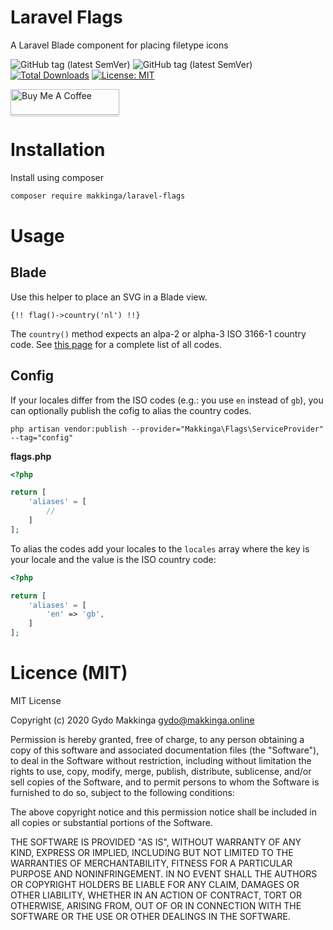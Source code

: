 # Laravel Flags
A Laravel Blade component for placing filetype icons

![GitHub tag (latest SemVer)](https://img.shields.io/github/tag/makkinga/laravel-flags.svg?label=version)
![GitHub tag (latest SemVer)](https://img.shields.io/github/last-commit/makkinga/laravel-flags.svg?label=Updated) 
[![Total Downloads](https://img.shields.io/packagist/dt/makkinga/laravel-flags.svg)](https://packagist.org/packages/makkinga/laravel-filetype-icons)
[![License: MIT](https://img.shields.io/badge/License-MIT-green.svg)](https://opensource.org/licenses/MIT)

<a href="https://www.buymeacoffee.com/k5DfS3Q" target="_blank"><img src="https://www.buymeacoffee.com/assets/img/custom_images/orange_img.png" alt="Buy Me A Coffee" style="height: 41px !important;width: 174px !important;box-shadow: 0px 3px 2px 0px rgba(190, 190, 190, 0.5) !important;-webkit-box-shadow: 0px 3px 2px 0px rgba(190, 190, 190, 0.5) !important;" ></a>

# Installation

Install using composer

```bash
composer require makkinga/laravel-flags
```

# Usage

## Blade

Use this helper to place an SVG in a Blade view. 

```blade
{!! flag()->country('nl') !!} 
```

The `country()` method expects an alpa-2 or alpha-3 ISO 3166-1 country code.
See [this page](https://en.wikipedia.org/wiki/List_of_ISO_3166_country_codes) for a complete list of all codes.

## Config

If your locales differ from the ISO codes (e.g.: you use `en` instead of `gb`), you can optionally publish the cofig to alias the country codes.

```shell script
php artisan vendor:publish --provider="Makkinga\Flags\ServiceProvider" --tag="config"
```

**flags.php**
```php
<?php

return [
    'aliases' = [
        //
    ]
];
```

To alias the codes add your locales to the `locales` array where the key is your locale and the value is the ISO country code:

```php
<?php

return [
    'aliases' = [
        'en' => 'gb',
    ]
];
```

# Licence (MIT)

MIT License

Copyright (c) 2020 Gydo Makkinga <gydo@makkinga.online>

Permission is hereby granted, free of charge, to any person obtaining a copy
of this software and associated documentation files (the "Software"), to deal
in the Software without restriction, including without limitation the rights
to use, copy, modify, merge, publish, distribute, sublicense, and/or sell
copies of the Software, and to permit persons to whom the Software is
furnished to do so, subject to the following conditions:

The above copyright notice and this permission notice shall be included in all
copies or substantial portions of the Software.

THE SOFTWARE IS PROVIDED "AS IS", WITHOUT WARRANTY OF ANY KIND, EXPRESS OR
IMPLIED, INCLUDING BUT NOT LIMITED TO THE WARRANTIES OF MERCHANTABILITY,
FITNESS FOR A PARTICULAR PURPOSE AND NONINFRINGEMENT. IN NO EVENT SHALL THE
AUTHORS OR COPYRIGHT HOLDERS BE LIABLE FOR ANY CLAIM, DAMAGES OR OTHER
LIABILITY, WHETHER IN AN ACTION OF CONTRACT, TORT OR OTHERWISE, ARISING FROM,
OUT OF OR IN CONNECTION WITH THE SOFTWARE OR THE USE OR OTHER DEALINGS IN THE
SOFTWARE.
